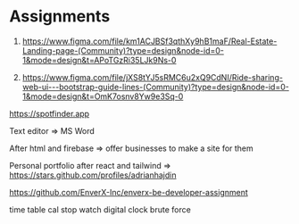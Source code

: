 # Assignments

1. https://www.figma.com/file/km1ACJBSf3qthXy9hB1maF/Real-Estate-Landing-page-(Community)?type=design&node-id=0-1&mode=design&t=APoTGzRi35LJk9Ns-0

1. https://www.figma.com/file/jXS8tYJ5sRMC6u2xQ9CdNI/Ride-sharing-web-ui---bootstrap-guide-lines-(Community)?type=design&node-id=0-1&mode=design&t=OmK7osnv8Yw9e3Sq-0

https://spotfinder.app

Text editor => MS Word

After html and firebase => offer businesses to make a site for them

Personal portfolio after react and tailwind => https://stars.github.com/profiles/adrianhajdin

https://github.com/EnverX-Inc/enverx-be-developer-assignment

time table cal
stop watch
digital clock
brute force
